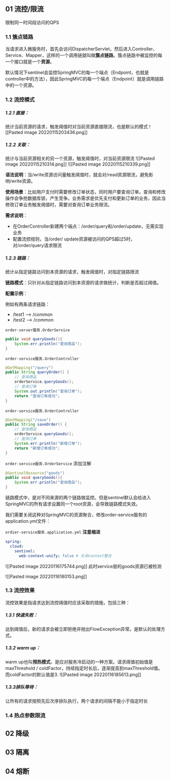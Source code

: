 ## 01 流控/限流

限制同一时间段访问的QPS



### 1.1 簇点链路

当请求进入微服务时，首先会访问DispatcherServlet，然后进入Controller、Service、Mapper，这样的一个调用链就叫做**簇点链路**。簇点链路中被监控的每一个接口就是一个**资源**。

默认情况下sentinel会监控SpringMVC的每一个端点（Endpoint，也就是controller中的方法），因此SpringMVC的每一个端点（Endpoint）就是调用链路中的一个资源。

### 1.2 流控模式
##### 1.2.1 直接：
统计当前资源的请求，触发阈值时对当前资源直接限流，也是默认的模式
![[Pasted image 20220115203436.png]]
##### 1.2.2 关联：
统计与当前资源相关的另一个资源，触发阈值时，对当前资源限流
![[Pasted image 20220115210314.png]]
![[Pasted image 20220115210339.png]]

**语法说明**：当/write资源访问量触发阈值时，就会对/read资源限流，避免影响/write资源。

**使用场景**：比如用户支付时需要修改订单状态，同时用户要查询订单。查询和修改操作会争抢数据库锁，产生竞争。业务需求是优先支付和更新订单的业务，因此当修改订单业务触发阈值时，需要对查询订单业务限流。

**需求说明**：

-   在OrderController新建两个端点：/order/query和/order/update，无需实现业务
-   配置流控规则，当/order/ update资源被访问的QPS超过5时，对/order/query请求限流

##### 1.2.3 链路：
统计从指定链路访问到本资源的请求，触发阈值时，对指定链路限流

**链路模式**：只针对从指定链路访问到本资源的请求做统计，判断是否超过阈值。

**配置示例**：

例如有两条请求链路：

-   /test1 --> /common
-   /test2 --> /common

`order-server服务.OrderService`

```java
public void queryGoods(){
    System.err.println("查询商品");
}
```

`order-service服务.OrderController`
```java
@GetMapping("/query")
public String queryOrder() {
    // 查询商品
    orderService.queryGoods();
    // 查询订单
    System.out.println("查询订单");
    return "查询订单成功";
}
```

`order-service服务.OrderController`
```java
@GetMapping("/save")
public String saveOrder() {
    // 查询商品
    orderService.queryGoods();
    // 查询订单
    System.err.println("新增订单");
    return "新增订单成功";
}
```

`order-service服务.OrderService`
添加注解
```java
@SentinelResource("goods")
public void queryGoods(){
    System.err.println("查询商品");
}
```

链路模式中，是对不同来源的两个链路做监控。但是sentinel默认会给进入SpringMVC的所有请求设置同一个root资源，会导致链路模式失效。

我们需要关闭这种对SpringMVC的资源聚合，修改order-service服务的application.yml文件：

`ordier-service服务.application.yml`
**注意缩进**
```yml
spring:
  cloud:
    sentinel:
      web-context-unify: false # 关闭context整合
```

![[Pasted image 20220116175744.png]]
此时service层的goods资源已被检测

![[Pasted image 20220116180153.png]]

### 1.3 流控效果
流控效果是指请求达到流控阈值时应该采取的措施，包括三种：

##### 1.3.1 快速失败：
达到阈值后，新的请求会被立即拒绝并抛出FlowException异常。是默认的处理方式。
    
##### 1.3.2 warm up：
warm up也叫**预热模式**，是应对服务冷启动的一种方案。请求阈值初始值是 maxThreshold / coldFactor，持续指定时长后，逐渐提高到maxThreshold值。而coldFactor的默认值是3.
![[Pasted image 20220116185613.png]]

##### 1.3.3排队等待：
让所有的请求按照先后次序排队执行，两个请求的间隔不能小于指定时长

### 1.4 热点参数限流



## 02 降级


## 03 隔离


## 04 熔断




